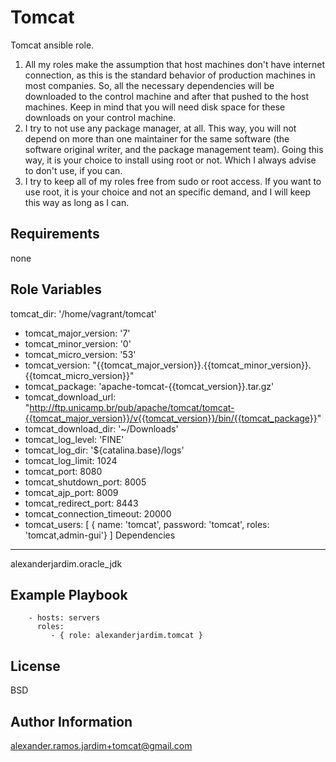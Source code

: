 Tomcat
========

Tomcat ansible role.

1. All my roles make the assumption that host machines don't have internet connection, as this is the standard behavior of production machines in most companies. So, all the necessary dependencies will be downloaded to the control machine and after that pushed to the host machines. Keep in mind that you will need disk space for these downloads on your control machine.
1. I try to not use any package manager, at all. This way, you will not depend on more than one maintainer for the same software (the software original writer, and the package management team). Going this way, it is your choice to install using root or not. Which I always advise to don't use, if you can.
1. I try to keep all of my roles free from sudo or root access. If you want to use root, it is your choice and not an specific demand, and I will keep this way as long as I can.


Requirements
------------

none

Role Variables
--------------

tomcat_dir: '/home/vagrant/tomcat'
- tomcat_major_version: '7'
- tomcat_minor_version: '0'
- tomcat_micro_version: '53'
- tomcat_version: "{{tomcat_major_version}}.{{tomcat_minor_version}}.{{tomcat_micro_version}}"
- tomcat_package: 'apache-tomcat-{{tomcat_version}}.tar.gz'
- tomcat_download_url: "http://ftp.unicamp.br/pub/apache/tomcat/tomcat-{{tomcat_major_version}}/v{{tomcat_version}}/bin/{{tomcat_package}}"
- tomcat_download_dir: '~/Downloads'
- tomcat_log_level: 'FINE'
- tomcat_log_dir: '${catalina.base}/logs'
- tomcat_log_limit: 1024
- tomcat_port: 8080
- tomcat_shutdown_port: 8005
- tomcat_ajp_port: 8009
- tomcat_redirect_port: 8443
- tomcat_connection_timeout: 20000
- tomcat_users: [
  { name: 'tomcat', password: 'tomcat', roles: 'tomcat,admin-gui'}
]
Dependencies
------------

alexanderjardim.oracle_jdk

Example Playbook
-------------------------

```
    - hosts: servers
      roles:
         - { role: alexanderjardim.tomcat }
```

License
-------

BSD

Author Information
------------------

alexander.ramos.jardim+tomcat@gmail.com
